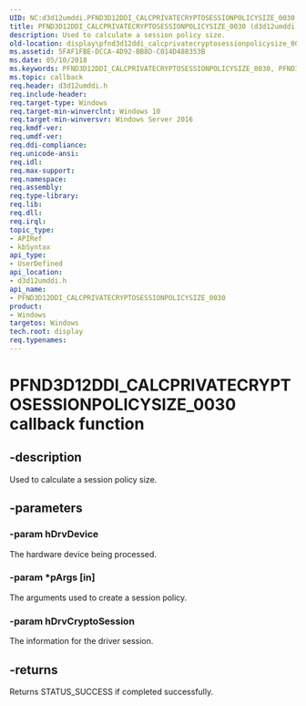 ```yaml
---
UID: NC:d3d12umddi.PFND3D12DDI_CALCPRIVATECRYPTOSESSIONPOLICYSIZE_0030
title: PFND3D12DDI_CALCPRIVATECRYPTOSESSIONPOLICYSIZE_0030 (d3d12umddi.h)
description: Used to calculate a session policy size.
old-location: display\pfnd3d12ddi_calcprivatecryptosessionpolicysize_0030_.htm
ms.assetid: 5FAF1FBE-DCCA-4D92-BB8D-C014D488353B
ms.date: 05/10/2018
ms.keywords: PFND3D12DDI_CALCPRIVATECRYPTOSESSIONPOLICYSIZE_0030, PFND3D12DDI_CALCPRIVATECRYPTOSESSIONPOLICYSIZE_0030  entry, PFND3D12DDI_CALCPRIVATECRYPTOSESSIONPOLICYSIZE_0030 entry point [Display Devices], d3d12umddi/PFND3D12DDI_CALCPRIVATECRYPTOSESSIONPOLICYSIZE_0030, display.pfnd3d12ddi_calcprivatecryptosessionpolicysize_0030_
ms.topic: callback
req.header: d3d12umddi.h
req.include-header: 
req.target-type: Windows
req.target-min-winverclnt: Windows 10
req.target-min-winversvr: Windows Server 2016
req.kmdf-ver: 
req.umdf-ver: 
req.ddi-compliance: 
req.unicode-ansi: 
req.idl: 
req.max-support: 
req.namespace: 
req.assembly: 
req.type-library: 
req.lib: 
req.dll: 
req.irql: 
topic_type:
- APIRef
- kbSyntax
api_type:
- UserDefined
api_location:
- d3d12umddi.h
api_name:
- PFND3D12DDI_CALCPRIVATECRYPTOSESSIONPOLICYSIZE_0030
product:
- Windows
targetos: Windows
tech.root: display
req.typenames: 
---
```


# PFND3D12DDI_CALCPRIVATECRYPTOSESSIONPOLICYSIZE_0030 callback function


## -description


Used to calculate a session policy size.


## -parameters




### -param hDrvDevice

The hardware device being processed.


### -param *pArgs [in]

The arguments used to create a session policy.


### -param hDrvCryptoSession

The information for the driver session.


## -returns



Returns STATUS_SUCCESS if completed successfully.



